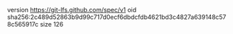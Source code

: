version https://git-lfs.github.com/spec/v1
oid sha256:2c489d52863b9d99c717d0ecf6dbdcfdb4621bd3c4827a639148c578c565917c
size 126

